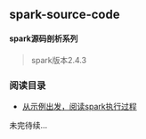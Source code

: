 spark-source-code
-----------------------------------
#### spark源码剖析系列  
>
>spark版本2.4.3
>
### 阅读目录  
* [从示例出发，阅读spark执行过程](https://github.com/V-I-C-T-O-R/spark-source-code/blob/master/article/1/从示例出发，阅读spark执行过程.md)

未完待续...